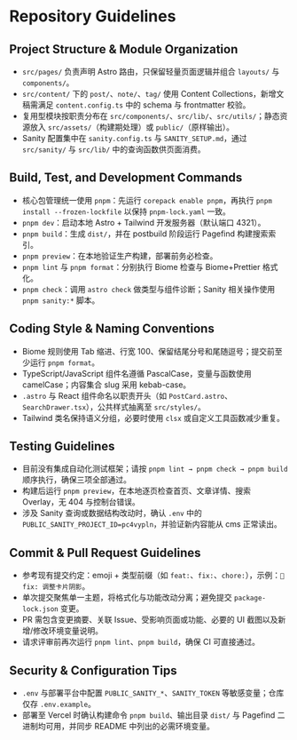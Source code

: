 # Repository Guidelines

## Project Structure & Module Organization
- `src/pages/` 负责声明 Astro 路由，只保留轻量页面逻辑并组合 `layouts/` 与 `components/`。
- `src/content/` 下的 `post/`、`note/`、`tag/` 使用 Content Collections，新增文稿需满足 `content.config.ts` 中的 schema 与 frontmatter 校验。
- 复用型模块按职责分布在 `src/components/`、`src/lib/`、`src/utils/`；静态资源放入 `src/assets/`（构建期处理）或 `public/`（原样输出）。
- Sanity 配置集中在 `sanity.config.ts` 与 `SANITY_SETUP.md`，通过 `src/sanity/` 与 `src/lib/` 中的查询函数供页面消费。

## Build, Test, and Development Commands
- 核心包管理统一使用 `pnpm`：先运行 `corepack enable pnpm`，再执行 `pnpm install --frozen-lockfile` 以保持 `pnpm-lock.yaml` 一致。
- `pnpm dev`：启动本地 Astro + Tailwind 开发服务器（默认端口 4321）。
- `pnpm build`：生成 `dist/`，并在 postbuild 阶段运行 Pagefind 构建搜索索引。
- `pnpm preview`：在本地验证生产构建，部署前务必检查。
- `pnpm lint` 与 `pnpm format`：分别执行 Biome 检查与 Biome+Prettier 格式化。
- `pnpm check`：调用 `astro check` 做类型与组件诊断；Sanity 相关操作使用 `pnpm sanity:*` 脚本。

## Coding Style & Naming Conventions
- Biome 规则使用 Tab 缩进、行宽 100、保留结尾分号和尾随逗号；提交前至少运行 `pnpm format`。
- TypeScript/JavaScript 组件名遵循 PascalCase，变量与函数使用 camelCase；内容集合 slug 采用 kebab-case。
- `.astro` 与 React 组件命名以职责开头（如 `PostCard.astro`、`SearchDrawer.tsx`），公共样式抽离至 `src/styles/`。
- Tailwind 类名保持语义分组，必要时使用 `clsx` 或自定义工具函数减少重复。

## Testing Guidelines
- 目前没有集成自动化测试框架；请按 `pnpm lint → pnpm check → pnpm build` 顺序执行，确保三项全部通过。
- 构建后运行 `pnpm preview`，在本地逐页检查首页、文章详情、搜索 Overlay，无 404 与控制台错误。
- 涉及 Sanity 查询或数据结构改动时，确认 `.env` 中的 `PUBLIC_SANITY_PROJECT_ID=pc4vypln`，并验证新内容能从 cms 正常读出。

## Commit & Pull Request Guidelines
- 参考现有提交约定：emoji + 类型前缀（如 `feat:`、`fix:`、`chore:`），示例：`🎨 fix: 调整卡片阴影`。
- 单次提交聚焦单一主题，将格式化与功能改动分离；避免提交 `package-lock.json` 变更。
- PR 需包含变更摘要、关联 Issue、受影响页面或功能、必要的 UI 截图以及新增/修改环境变量说明。
- 请求评审前再次运行 `pnpm lint`、`pnpm build`，确保 CI 可直接通过。

## Security & Configuration Tips
- `.env` 与部署平台中配置 `PUBLIC_SANITY_*`、`SANITY_TOKEN` 等敏感变量；仓库仅存 `.env.example`。
- 部署至 Vercel 时确认构建命令 `pnpm build`、输出目录 `dist/` 与 Pagefind 二进制均可用，并同步 README 中列出的必需环境变量。

